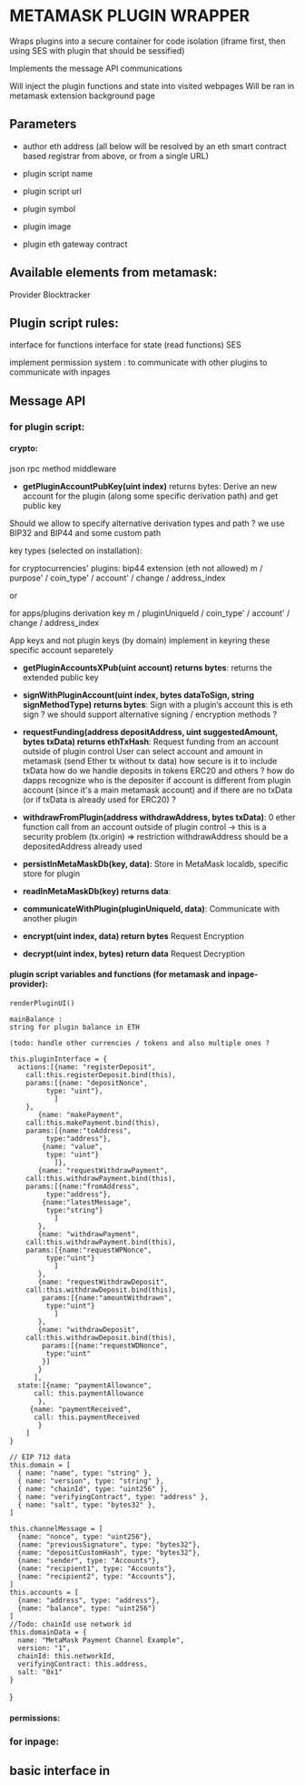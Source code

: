 # METAMASK PLUGIN WRAPPER

Wraps plugins into a secure container for code isolation (iframe first, then using SES with plugin that should be sessified)

Implements the message API communications

Will inject the plugin functions and state into visited webpages
Will be ran in metamask extension background page

## Parameters

* author eth address
(all below will be resolved by an eth smart contract based registrar from above, or from a single URL)
* plugin script name
* plugin script url

* plugin symbol
* plugin image
* plugin eth gateway contract


## Available elements from metamask:

Provider
Blocktracker

## Plugin script rules:

interface for functions
interface for state (read functions)
SES

implement permission system :
to communicate with other plugins
to communicate with inpages



## Message API

### for plugin script:

#### crypto:



json rpc method middleware


* **getPluginAccountPubKey(uint index)** returns bytes:
Derive an new account for the plugin (along some specific derivation path) and get public key

Should we allow to specify alternative derivation types and path ?
we use BIP32 and BIP44 and some custom path


key types (selected on installation):

for cryptocurrencies' plugins: bip44 extension (eth not allowed)
m / purpose' / coin_type' / account' / change / address_index

or 

for apps/plugins derivation key
m / pluginUniqueId / coin_type' / account' / change / address_index

App keys and not plugin keys
(by domain)
implement in keyring these specific account separetely



* **getPluginAccountsXPub(uint account) returns bytes**:
returns the extended public key

* **signWithPluginAccount(uint index, bytes dataToSign, string signMethodType) returns bytes**:
Sign with a plugin’s account
this is eth sign ? we should support alternative signing / encryption methods ?

* **requestFunding(address depositAddress, uint suggestedAmount, bytes txData) returns ethTxHash**:
Request funding from an account outside of plugin control
User can select account and amount in metamask
(send Ether tx without tx data)
how secure is it to include txData
how do we handle deposits in tokens ERC20 and others ?
how do dapps recognize who is the depositer if account is different from plugin account (since it's a main metamask account) and if there are no txData (or if txData is already used for ERC20) ?

* **withdrawFromPlugin(address withdrawAddress, bytes txData)**:
0 ether function call from an account outside of plugin control → this is a security problem (tx.origin) => restriction
withdrawAddress should be a depositedAddress already used

* **persistInMetaMaskDb(key, data)**:
Store in MetaMask localdb, specific store for plugin

* **readInMetaMaskDb(key) returns data**:

* **communicateWithPlugin(pluginUniqueId, data)**:
Communicate with another plugin

* **encrypt(uint index, data) return bytes**
Request Encryption

* **decrypt(uint index, bytes) return data**
Request Decryption

#### plugin script variables and functions (for metamask and inpage-provider):

	renderPluginUI()
	
	mainBalance :
	string for plugin balance in ETH
	
	(todo: handle other currencies / tokens and also multiple ones ?

    this.pluginInterface = {
      actions:[{name: "registerDeposit",
		call:this.registerDeposit.bind(this),
		params:[{name: "depositNonce",
			 type: "uint"},
		       ]
		},
	       {name: "makePayment",
		call:this.makePayment.bind(this),
		params:[{name:"toAddress",
			 type:"address"},
			{name: "value",
			 type: "uint"}
		       ]},
	       {name: "requestWithdrawPayment",
		call:this.withdrawPayment.bind(this),
		params:[{name:"fromAddress",
			 type:"address"},
			{name:"latestMessage",
			 type:"string"}
		       ]
	       },
	       {name: "withdrawPayment",
		call:this.withdrawPayment.bind(this),
		params:[{name:"requestWPNonce",
			 type:"uint"}
		       ]
	       },
	       {name: "requestWithdrawDeposit",
		call:this.withdrawDeposit.bind(this),
	       	params:[{name:"amountWithdrawn",
			 type:"uint"}
		       ]
	       },
	       {name: "withdrawDeposit",
		call:this.withdrawDeposit.bind(this),
	       	params:[{name:"requestWDNonce",
			 type:"uint"
			}]
	       }
	      ],
      state:[{name: "paymentAllowance",
	      call: this.paymentAllowance
	       },
	     {name: "paymentReceived",
	      call: this.paymentReceived
	       }
	    ]
    }

    // EIP 712 data
    this.domain = [
      { name: "name", type: "string" },
      { name: "version", type: "string" },
      { name: "chainId", type: "uint256" },
      { name: "verifyingContract", type: "address" },
      { name: "salt", type: "bytes32" },
    ]

    this.channelMessage = [
      {name: "nonce", type: "uint256"},
      {name: "previousSignature", type: "bytes32"},
      {name: "depositCustomHash", type: "bytes32"},
      {name: "sender", type: "Accounts"},
      {name: "recipient1", type: "Accounts"},
      {name: "recipient2", type: "Accounts"},
    ]
    this.accounts = [
      {name: "address", type: "address"},
      {name: "balance", type: "uint256"}
    ]
    //Todo: chainId use network id
    this.domainData = {
      name: "MetaMask Payment Channel Example",
      version: "1",
      chainId: this.networkId,
      verifyingContract: this.address,
      salt: "0x1"
    }
    
  }


#### permissions:
	

### for inpage:


## basic interface in 
